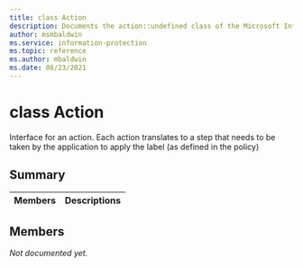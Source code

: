 ```yaml
---
title: class Action 
description: Documents the action::undefined class of the Microsoft Information Protection (MIP) SDK.
author: msmbaldwin
ms.service: information-protection
ms.topic: reference
ms.author: mbaldwin
ms.date: 08/23/2021
---
```


# class Action 
Interface for an action. Each action translates to a step that needs to be taken by the application to apply the label (as defined in the policy)
  
## Summary
 Members                        | Descriptions                                
--------------------------------|---------------------------------------------
  
## Members
_Not documented yet._
